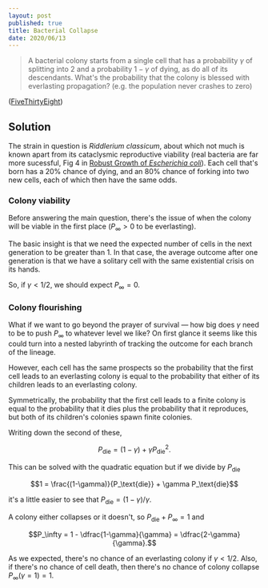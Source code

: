 ```yaml
---
layout: post
published: true
title: Bacterial Collapse
date: 2020/06/13
---
```


>A bacterial colony starts from a single cell that has a probability $\gamma$ of splitting into $2$ and a probability $1-\gamma$ of dying, as do all of its descendants. What's the probability that the colony is blessed with everlasting propagation? (e.g. the population never crashes to zero)

<!--more-->

([FiveThirtyEight](https://fivethirtyeight.com/features/how-long-will-the-bacterial-colony-last/))

## Solution

The strain in question is _Riddlerium classicum_, about which not much is known apart from its cataclysmic reproductive viability (real bacteria are far more sucessful, Fig 4 in [Robust Growth of _Escherichia coli_](https://jun.ucsd.edu/files/publications/RobustGrowth_complete_CurrBiol2010.pdf)). Each cell that's born has a $20\%$ chance of dying, and an $80\%$ chance of forking into two new cells, each of which then have the same odds. 

### Colony viability

Before answering the main question, there's the issue of when the colony will be viable in the first place ($P_\infty > 0$ to be everlasting). 

The basic insight is that we need the expected number of cells in the next generation to be greater than $1$. In that case, the average outcome after one generation is that we have a solitary cell with the same existential crisis on its hands. 

So, if $\gamma < 1/2,$ we should expect $P_\infty = 0.$

### Colony flourishing

What if we want to go beyond the prayer of survival — how big does $\gamma$ need to be to push $P_\infty$ to whatever level we like? On first glance it seems like this could turn into a nested labyrinth of tracking the outcome for each branch of the lineage. 

However, each cell has the same prospects so the probability that the first cell leads to an everlasting colony is equal to the probability that either of its children leads to an everlasting colony. 

Symmetrically, the probability that the first cell leads to a finite colony is equal to the probability that it dies plus the probability that it reproduces, but both of its children's colonies spawn finite colonies.

Writing down the second of these,

$$P_\text{die} = (1-\gamma) + \gamma P_\text{die}^2.$$

This can be solved with the quadratic equation but if we divide by $P_\text{die}$ 

$$1 = \frac{(1-\gamma)}{P_\text{die}} + \gamma P_\text{die}$$

it's a little easier to see that $P_\text{die} = \left(1-\gamma\right)/\gamma.$

A colony either collapses or it doesn't, so $P_\text{die} + P_\infty = 1$ and 

$$P_\infty = 1 - \dfrac{1-\gamma}{\gamma} = \dfrac{2-\gamma}{\gamma}.$$

As we expected, there's no chance of an everlasting colony if $\gamma < 1/2.$ Also, if there's no chance of cell death, then there's no chance of colony collapse $P_\infty(\gamma = 1) = 1.$






<br>
